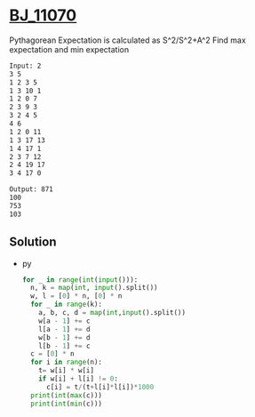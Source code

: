 # [BJ_11070](https://acmicpc.net/problem/11070)

Pythagorean Expectation is calculated as S^2/S^2+A^2
Find max expectation and min expectation

```txt
Input: 2
3 5
1 2 3 5
1 3 10 1
1 2 0 7
2 3 9 3
3 2 4 5
4 6
1 2 0 11
1 3 17 13
1 4 17 1
2 3 7 12
2 4 19 17
3 4 17 0

Output: 871
100
753
103
```

## Solution

* py

  ```py
  for _ in range(int(input())):
    n, k = map(int, input().split())
    w, l = [0] * n, [0] * n
    for _ in range(k):
      a, b, c, d = map(int,input().split())
      w[a - 1] += c
      l[a - 1] += d
      w[b - 1] += d
      l[b - 1] += c
    c = [0] * n
    for i in range(n):
      t= w[i] * w[i]
      if w[i] + l[i] != 0:
        c[i] = t/(t+l[i]*l[i])*1000
    print(int(max(c)))
    print(int(min(c)))
  ```
